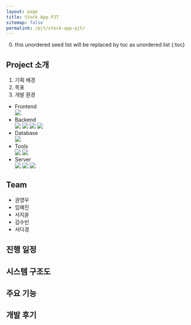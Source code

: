 ```yaml
---
layout: page
title: Stock App PJT
sitemap: false
permalink: /pjt/stock-app-pjt/
---
```

0. this unordered seed list will be replaced by toc as unordered list
{:toc}

## Project 소개
1. 기획 배경
2. 목표
3. 개발 환경
  - Frontend  
    <img src="https://img.shields.io/badge/Android Studio-3DDC84?style=flat&logo=AndroidStudio&logoColor=white">
  - Backend  
    <img src="https://img.shields.io/badge/Spring Boot-6DB33F?style=flat&logo=SpringBoot&logoColor=white"> <img src="https://img.shields.io/badge/Eclipse IDE-2C2255?style=flat&logo=EclipseIDE&logoColor=white"> <img src="https://img.shields.io/badge/Java8-007396?style=flat&logo=Java&logoColor=white"> <img src="https://img.shields.io/badge/Gradle-02303A?style=flat&logo=Gradle&logoColor=white">
  - Database  
    <img src="https://img.shields.io/badge/MySQL-4479A1?style=flat&logo=mysql&logoColor=white">
  - Tools  
    <img src="https://img.shields.io/badge/Notion-000000?style=flat&logo=Notion&logoColor=white"> <img src="https://img.shields.io/badge/GitLab-FC6D26?style=flat&logo=GitLab&logoColor=white">
  - Server  
    <img src="https://img.shields.io/badge/Microsoft Azure-0078D4?style=flat&logo=MicrosoftAzure&logoColor=white"> <img src="https://img.shields.io/badge/Ubuntu-E95420?style=flat&logo=Ubuntu&logoColor=white"> <img src="https://img.shields.io/badge/Linux-FCC624?style=flat&logo=Linux&logoColor=white">

## Team
- 권영우
- 임혜진
- 서지윤
- 김수빈
- 서다경

## 진행 일정

## 시스템 구조도

## 주요 기능

## 개발 후기
